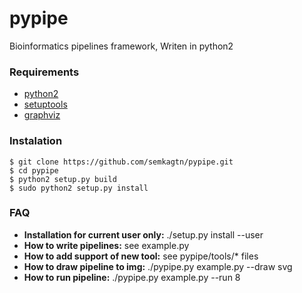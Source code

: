 pypipe
======

Bioinformatics pipelines framework,
Writen in python2

### Requirements
*   [python2](http://www.python.org/)
*   [setuptools](https://pythonhosted.org/setuptools/)
*   [graphviz](http://www.graphviz.org/)

### Instalation
    $ git clone https://github.com/semkagtn/pypipe.git
    $ cd pypipe
    $ python2 setup.py build
    $ sudo python2 setup.py install

### FAQ
*   **Installation for current user only:** ./setup.py install --user
*   **How to write pipelines:** see example.py
*   **How to add support of new tool:** see pypipe/tools/\* files
*   **How to draw pipeline to img:** ./pypipe.py example.py --draw svg
*   **How to run pipeline:** ./pypipe.py example.py --run 8
